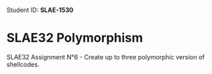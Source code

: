 Student ID: **SLAE-1530**

# SLAE32 Polymorphism
SLAE32 Assignment N°6 - Create up to three polymorphic version of shellcodes.
